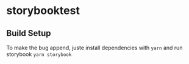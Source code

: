 # storybooktest

## Build Setup
To make the bug append, juste install dependencies with `yarn` and run storybook `yarn storybook`
